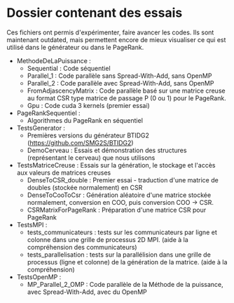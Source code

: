 # Dossier contenant des essais
Ces fichiers ont permis d'expérimenter, faire avancer les codes. Ils sont maintenant outdated, mais permettent encore de mieux visualiser ce qui est utilisé dans le générateur ou dans le PageRank.
- MethodeDeLaPuissance :
	- Sequential : Code séquentiel
	- Parallel_1 : Code parallèle sans Spread-With-Add, sans OpenMP
	- Parallel_2 : Code parallèle avec Spread-With-Add, sans OpenMP
	- FromAdjascencyMatrix : Code parallèle basé sur une matrice creuse au format CSR type matrice de passage P (0 ou 1) pour le PageRank.
	- Gpu : Code cuda 3 kernels (premier essai)
- PageRankSequentiel :
	- Algorithmes du PageRank en séquentiel
- TestsGenerator :
	- Premières versions du générateur BTIDG2 (https://github.com/SMG2S/BTIDG2)
	- DemoCerveau : Essais et démonstration des structures (représentant le cerveau) que nous utilisons
- TestsMatriceCreuse : Essais sur la génération, le stockage et l'accès aux valeurs de matrices creuses
	- DenseToCSR_double : Premier essai - traduction d'une matrice de doubles (stockée normalement) en CSR
	- DenseToCooToCsr : Génération aléatoire d'une matrice stockée normalement, conversion en COO, puis conversion COO -> CSR.
	- CSRMatrixForPageRank : Préparation d'une matrice CSR pour PageRank
- TestsMPI :
	- tests_communicateurs : tests sur les communicateurs par ligne et colonne dans une grille de processus 2D MPI. (aide à la compréhension des communicateurs)
	- tests_parallelisation : tests sur la parallélision dans une grille de processus (ligne et colonne) de la génération de la matrice. (aide à la compréhension)
- TestsOpenMP :
	- MP_Parallel_2_OMP : Code parallèle de la Méthode de la puissance, avec Spread-With-Add, avec du OpenMP
